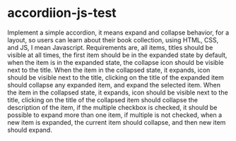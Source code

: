 # accordiion-js-test
 Implement a simple accordion, it means expand and collapse behavior, for a layout, so users can learn about their book collection, using HTML, CSS, and JS, I mean Javascript. Requirements are, all items, titles should be visible at all times, the first item should be in the expanded state by default, when the item is in the expanded state, the collapse icon should be visible next to the title. When the item in the collapsed state, it expands, icon should be visible next to the title, clicking on the title of the expanded item should collapse any expanded item, and expand the selected item. When the item in the collapsed state, it expands, icon should be visible next to the title, clicking on the title of the collapsed item should collapse the description of the item, if the multiple checkbox is checked, it should be possible to expand more than one item, if multiple is not checked, when a new item is expanded, the current item should collapse, and then new item should expand.
